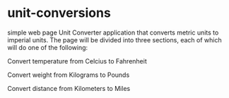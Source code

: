 # unit-conversions

simple web page Unit Converter application that converts metric units to imperial units. The page will be divided into three sections, each of which will do one of the following:

Convert temperature from Celcius to Fahrenheit

Convert weight from Kilograms to Pounds

Convert distance from Kilometers to Miles
